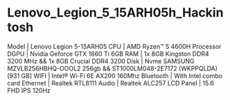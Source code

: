 # Lenovo_Legion_5_15ARH05h_Hackintosh
Model  | Lenovo Legion 5-15ARH05 
CPU  |  AMD Ryzen™ 5 4600H Processor 
DGPU | Nvidia Geforce GTX 1660 Ti 6GB
RAM  | 1x 8GB Kingston DDR4 3200 MHz && 1x 8GB Crucial DDR4 3200
Disk  | Nvme SAMSUNG MZVLB256HBHQ-OOOL2 256gb &&  ST1000LM048-2E7172 (WKPPQLDA) [931 GB] 
WIFI  | Intel® Wi-Fi 6E AX200 160Mhz
Bluetooth  | With Intel combo card
Ethernet  | Realtek RTL8111
Audio  | Realtek ALC257
LCD Panel  | 15.6 FHD IPS 120Hz
